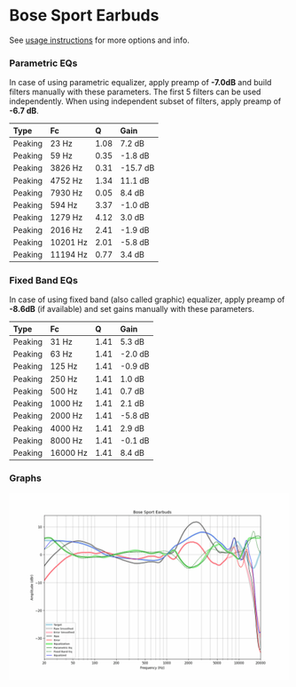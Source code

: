 # Bose Sport Earbuds
See [usage instructions](https://github.com/jaakkopasanen/AutoEq#usage) for more options and info.

### Parametric EQs
In case of using parametric equalizer, apply preamp of **-7.0dB** and build filters manually
with these parameters. The first 5 filters can be used independently.
When using independent subset of filters, apply preamp of **-6.7 dB**.

| Type    | Fc       |    Q | Gain     |
|:--------|:---------|:-----|:---------|
| Peaking | 23 Hz    | 1.08 | 7.2 dB   |
| Peaking | 59 Hz    | 0.35 | -1.8 dB  |
| Peaking | 3826 Hz  | 0.31 | -15.7 dB |
| Peaking | 4752 Hz  | 1.34 | 11.1 dB  |
| Peaking | 7930 Hz  | 0.05 | 8.4 dB   |
| Peaking | 594 Hz   | 3.37 | -1.0 dB  |
| Peaking | 1279 Hz  | 4.12 | 3.0 dB   |
| Peaking | 2016 Hz  | 2.41 | -1.9 dB  |
| Peaking | 10201 Hz | 2.01 | -5.8 dB  |
| Peaking | 11194 Hz | 0.77 | 3.4 dB   |

### Fixed Band EQs
In case of using fixed band (also called graphic) equalizer, apply preamp of **-8.6dB**
(if available) and set gains manually with these parameters.

| Type    | Fc       |    Q | Gain    |
|:--------|:---------|:-----|:--------|
| Peaking | 31 Hz    | 1.41 | 5.3 dB  |
| Peaking | 63 Hz    | 1.41 | -2.0 dB |
| Peaking | 125 Hz   | 1.41 | -0.9 dB |
| Peaking | 250 Hz   | 1.41 | 1.0 dB  |
| Peaking | 500 Hz   | 1.41 | 0.7 dB  |
| Peaking | 1000 Hz  | 1.41 | 2.1 dB  |
| Peaking | 2000 Hz  | 1.41 | -5.8 dB |
| Peaking | 4000 Hz  | 1.41 | 2.9 dB  |
| Peaking | 8000 Hz  | 1.41 | -0.1 dB |
| Peaking | 16000 Hz | 1.41 | 8.4 dB  |

### Graphs
![](./Bose%20Sport%20Earbuds.png)